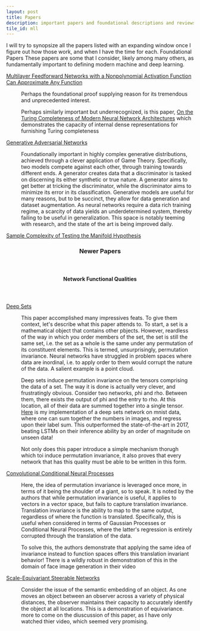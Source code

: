```yaml
---
layout: post
title: Papers
description: important papers and foundational descriptions and reviews
tile_id: mll
---
```

















I will try to synopsize all the papers listed with an expanding window once I figure out how those work, and when I have the time for each. 
Foundational Papers
These papers are some that I consider, likely among many others, as fundamentally important to defining modern machine and deep learning.
<section>
	<div class="content">
		<div class="inner">
			<dl>
				<dt><a href="http://www2.math.technion.ac.il/~pinkus/papers/neural.pdf">Multilayer Feedforward Networks with a Nonpolynomial Activation Function Can Approximate Any Function</a></dt>
				<dd>
					<p>Perhaps the foundational proof supplying reason for its tremendous and unprecedented interest.</p>
					<p>Perhaps similarly important but underrecognized, is this paper, <a href="https://arxiv.org/abs/1901.03429">On the Turing Completeness of Modern Neural Network Architectures</a> which demonstrates the capacity of internal dense representations for furnishing Turing completeness</p>
				</dd>
				<dt><a href="https://arxiv.org/abs/1406.2661">Generative Adversarial Networks</a></dt>
				<dd>
					<p>Foundationally important in highly complex generative distributions, achieved through a clever application of Game Theory. Specifically, two models compete against each other, through training towards different ends.  A generator creates data that a discriminator is tasked on discerning its either synthetic or true nature.  A generator aims to get better at tricking the discriminator, while the discriminator aims to minimize its error in its classification. Generative models are useful for many reasons, but to be succinct, they allow for data generation and dataset augmentation.  As neural networks require a data rich training regime, a scarcity of data yields an underdetermined system, thereby failing to be useful in generalization.  This space is notably teeming with research, and the state of the art is being improved daily.</p></dd>
				<dt><a href="https://www.ams.org/journals/jams/2016-29-04/S0894-0347-2016-00852-4/home.html">Sample Complexity of Testing the Manifold Hypothesis</a></dt>
				<dd><p></p></dd>
			</dl>
		</div>
	</div>
</section>

<section>
<div class="content">
	<header class="major">
		<h3>Newer Papers</h3>
	</header>
	<header class="major">
		<h4>Network Functional Qualities</h4>
	</header>
	<div class="inner">
		<dl>
			<dt><a href="https://arxiv.org/abs/1703.06114">Deep Sets</a></dt>
			<dd><p>This paper accomplished many impressives feats.  To give them context, let's describe what this paper attends to. To start, a set is a mathematical object that contains other pbjects. However, reardless of the way in which you order members of the set, the set is still the same set, i.e. the set as a whole is the same under any permutation of its constituent elements.  This is termed, unsurprisingly, permutation invariance. Neural networks have struggled in problem spaces where data are inordinal, i.e. to apply order to them would corrupt the nature of the data. A salient example is a point cloud. </p>
			<p>Deep sets induce permutation invariance on the tensors comprising the data of a set. The way it is done is actually very clever, and frustratingly obvious. Consider two networks, phi and rho.  Between them, there exists the output of phi and the entry to rho. At this location, all of their data are summed together into a single tensor. <a href="https://github.com/lhubbard01/DeepSets">Here</a> is my implementation of a deep sets network on mnist data, where one can sum together the numbers in images, and regress upon their label sum. This outperformed the state-of-the-art in 2017, beating LSTMs on their inference ability by an order of magnitude on unseen data! </p>
			<p>Not only does this paper introduce a simple mechanism thorugh which toi induce permutation invariance, it also proves that every network that has this quality must be able to be written in this form. </p></dd>
			<dt><a href="https://iclr.cc/virtual_2020/poster_Skey4eBYPS.html">Convolutional Conditional Neural Processes</a></dt>
			<dd><p>Here, the idea of permutation invariance is leveraged once more, in terms of it being the shoulder of a giant, so to speak. It is noted by the authors that while permutation invariance is useful, it applies to vectors in a vector space, but fails to capture translation invariance. Translation invariance is the ability to map to the same output, regardless of where the function is translated. Specifically, this is useful when considered in terms of Gaussian Processes or Conditional Neural Processes, where the latter's regression is entirely corrupted through the translation of the data. </p>
			<p>To solve this, the authors demonstrate that applying the same idea of invariance instead to function spaces offers this translation invariant behavior! There is a wildly robust in demonstration of this in the domain of face image generation in their video</p></dd>
			<dt><a href="https://iclr.cc/virtual_2020/poster_HJgpugrKPS.html">Scale-Equivariant Steerable Networks</a></dt>
			<dd><p>Consider the issue of the semantic embedding of an object. As one moves an object between an observer across a variety of physical distances, the observer maintains their capacity to accurately identify the object at all locations. This is a demonstration of equivariance. more to come on the diuscussion of this paper, as I have only watched thier video, which seemed very promising.</p></dd>
		</dl>
	</div>
</div>
</section>

